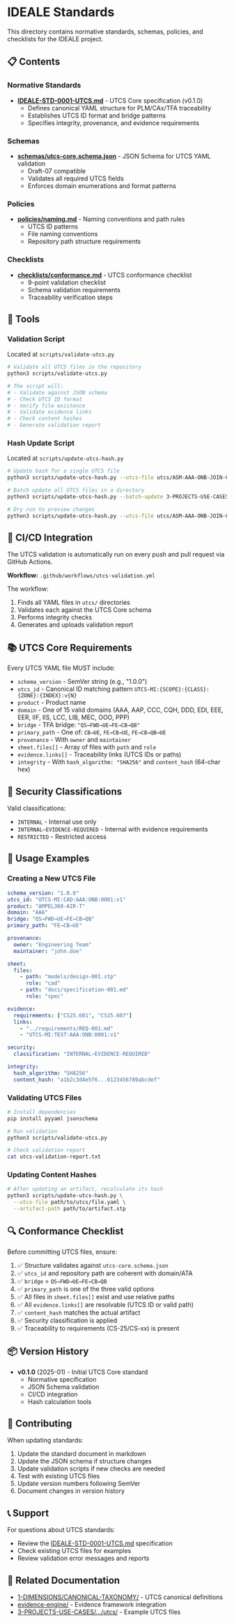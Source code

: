 # IDEALE Standards

This directory contains normative standards, schemas, policies, and checklists for the IDEALE project.

## 📋 Contents

### Normative Standards
- **[IDEALE-STD-0001-UTCS.md](IDEALE-STD-0001-UTCS.md)** - UTCS Core specification (v0.1.0)
  - Defines canonical YAML structure for PLM/CAx/TFA traceability
  - Establishes UTCS ID format and bridge patterns
  - Specifies integrity, provenance, and evidence requirements

### Schemas
- **[schemas/utcs-core.schema.json](schemas/utcs-core.schema.json)** - JSON Schema for UTCS YAML validation
  - Draft-07 compatible
  - Validates all required UTCS fields
  - Enforces domain enumerations and format patterns

### Policies
- **[policies/naming.md](policies/naming.md)** - Naming conventions and path rules
  - UTCS ID patterns
  - File naming conventions
  - Repository path structure requirements

### Checklists
- **[checklists/conformance.md](checklists/conformance.md)** - UTCS conformance checklist
  - 9-point validation checklist
  - Schema validation requirements
  - Traceability verification steps

## 🔧 Tools

### Validation Script
Located at `scripts/validate-utcs.py`

```bash
# Validate all UTCS files in the repository
python3 scripts/validate-utcs.py

# The script will:
# - Validate against JSON schema
# - Check UTCS ID format
# - Verify file existence
# - Validate evidence links
# - Check content hashes
# - Generate validation report
```

### Hash Update Script
Located at `scripts/update-utcs-hash.py`

```bash
# Update hash for a single UTCS file
python3 scripts/update-utcs-hash.py --utcs-file utcs/ASM-AAA-ONB-JOIN-0012.yaml

# Batch update all UTCS files in a directory
python3 scripts/update-utcs-hash.py --batch-update 3-PROJECTS-USE-CASES/.../utcs/

# Dry run to preview changes
python3 scripts/update-utcs-hash.py --utcs-file utcs/ASM-AAA-ONB-JOIN-0012.yaml --dry-run
```

## 🔄 CI/CD Integration

The UTCS validation is automatically run on every push and pull request via GitHub Actions.

**Workflow:** `.github/workflows/utcs-validation.yml`

The workflow:
1. Finds all YAML files in `utcs/` directories
2. Validates each against the UTCS Core schema
3. Performs integrity checks
4. Generates and uploads validation report

## 📚 UTCS Core Requirements

Every UTCS YAML file MUST include:

- `schema_version` - SemVer string (e.g., "1.0.0")
- `utcs_id` - Canonical ID matching pattern `UTCS-MI:{SCOPE}:{CLASS}:{ZONE}:{INDEX}:v{N}`
- `product` - Product name
- `domain` - One of 15 valid domains (AAA, AAP, CCC, CQH, DDD, EDI, EEE, EER, IIF, IIS, LCC, LIB, MEC, OOO, PPP)
- `bridge` - TFA bridge: `"QS→FWD→UE→FE→CB→QB"`
- `primary_path` - One of: `CB→UE`, `FE→CB→UE`, `FE→CB→QB→UE`
- `provenance` - With `owner` and `maintainer`
- `sheet.files[]` - Array of files with `path` and `role`
- `evidence.links[]` - Traceability links (UTCS IDs or paths)
- `integrity` - With `hash_algorithm: "SHA256"` and `content_hash` (64-char hex)

## 🔐 Security Classifications

Valid classifications:
- `INTERNAL` - Internal use only
- `INTERNAL–EVIDENCE-REQUIRED` - Internal with evidence requirements
- `RESTRICTED` - Restricted access

## 📖 Usage Examples

### Creating a New UTCS File

```yaml
schema_version: "1.0.0"
utcs_id: "UTCS-MI:CAD:AAA:ONB:0001:v1"
product: "AMPEL360-AIR-T"
domain: "AAA"
bridge: "QS→FWD→UE→FE→CB→QB"
primary_path: "FE→CB→UE"

provenance:
  owner: "Engineering Team"
  maintainer: "john.doe"

sheet:
  files:
    - path: "models/design-001.stp"
      role: "cad"
    - path: "docs/specification-001.md"
      role: "spec"

evidence:
  requirements: ["CS25.601", "CS25.607"]
  links:
    - "../requirements/REQ-001.md"
    - "UTCS-MI:TEST:AAA:ONB:0001:v1"

security:
  classification: "INTERNAL–EVIDENCE-REQUIRED"

integrity:
  hash_algorithm: "SHA256"
  content_hash: "a1b2c3d4e5f6...0123456789abcdef"
```

### Validating UTCS Files

```bash
# Install dependencies
pip install pyyaml jsonschema

# Run validation
python3 scripts/validate-utcs.py

# Check validation report
cat utcs-validation-report.txt
```

### Updating Content Hashes

```bash
# After updating an artifact, recalculate its hash
python3 scripts/update-utcs-hash.py \
  --utcs-file path/to/utcs/file.yaml \
  --artifact-path path/to/artifact.stp
```

## 🔍 Conformance Checklist

Before committing UTCS files, ensure:

1. ✅ Structure validates against `utcs-core.schema.json`
2. ✅ `utcs_id` and repository path are coherent with domain/ATA
3. ✅ `bridge` = `QS→FWD→UE→FE→CB→QB`
4. ✅ `primary_path` is one of the three valid options
5. ✅ All files in `sheet.files[]` exist and use relative paths
6. ✅ All `evidence.links[]` are resolvable (UTCS ID or valid path)
7. ✅ `content_hash` matches the actual artifact
8. ✅ Security classification is applied
9. ✅ Traceability to requirements (CS-25/CS-xx) is present

## 📦 Version History

- **v0.1.0** (2025-01) - Initial UTCS Core standard
  - Normative specification
  - JSON Schema validation
  - CI/CD integration
  - Hash calculation tools

## 🤝 Contributing

When updating standards:

1. Update the standard document in markdown
2. Update the JSON schema if structure changes
3. Update validation scripts if new checks are needed
4. Test with existing UTCS files
5. Update version numbers following SemVer
6. Document changes in version history

## 📞 Support

For questions about UTCS standards:
- Review the [IDEALE-STD-0001-UTCS.md](IDEALE-STD-0001-UTCS.md) specification
- Check existing UTCS files for examples
- Review validation error messages and reports

## 🔗 Related Documentation

- [1-DIMENSIONS/CANONICAL-TAXONOMY/](../1-DIMENSIONS/CANONICAL-TAXONOMY/) - UTCS canonical definitions
- [evidence-engine/](../evidence-engine/) - Evidence framework integration
- [3-PROJECTS-USE-CASES/.../utcs/](../3-PROJECTS-USE-CASES/) - Example UTCS files

